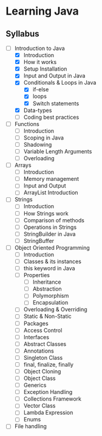 # Learning Java

## Syllabus
- [ ] Introduction to Java
    - [X] Introduction
    - [X] How it works
    - [X] Setup Installation
    - [X] Input and Output in Java
    - [x] Conditionals & Loops in Java
        - [x] if-else
        - [x] loops
        - [x] Switch statements
    - [x] Data-types
    - [ ] Coding best practices
- [ ] Functions
    - [ ] Introduction
    - [ ] Scoping in Java
    - [ ] Shadowing
    - [ ] Variable Length Arguments
    - [ ] Overloading
- [ ] Arrays
    - [ ] Introduction
    - [ ] Memory management
    - [ ] Input and Output
    - [ ] ArrayList Introduction
- [ ] Strings
    - [ ] Introduction
    - [ ] How Strings work
    - [ ] Comparison of methods
    - [ ] Operations in Strings
    - [ ] StringBuilder in Java
    - [ ] StringBuffer
- [ ] Object Oriented Programming
    - [ ] Introduction
    - [ ] Classes & its instances
    - [ ] this keyword in Java
    - [ ] Properties
        - [ ] Inheritance
        - [ ] Abstraction
        - [ ] Polymorphism
        - [ ] Encapsulation
    - [ ] Overloading & Overriding
    - [ ] Static & Non-Static
    - [ ] Packages
    - [ ] Access Control
    - [ ] Interfaces
    - [ ] Abstract Classes
    - [ ] Annotations
    - [ ] Singleton Class
    - [ ] final, finalize, finally
    - [ ] Object Cloning
    - [ ] Object Class
    - [ ] Generics
    - [ ] Exception Handling
    - [ ] Collections Framework
    - [ ] Vector Class
    - [ ] Lambda Expression
    - [ ] Enums
- [ ] File handling
